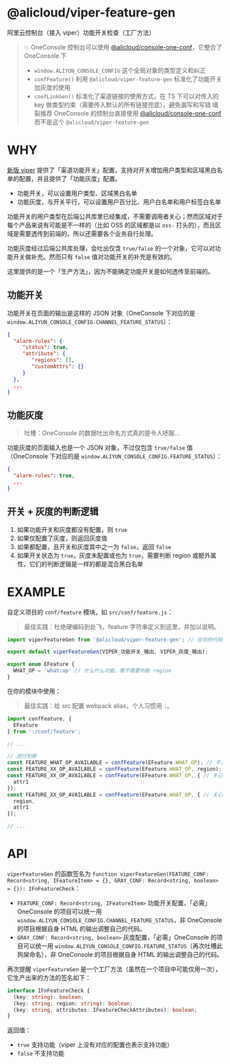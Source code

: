 @alicloud/viper-feature-gen
===

阿里云控制台（接入 viper）功能开关检查（工厂方法）

> 💥 OneConsole 控制台可以使用 [@alicloud/console-one-conf]，它整合了 OneConsole 下
> * `window.ALIYUN_CONSOLE_CONFIG` 这个全局对象的类型定义和纠正
> * `confFeature()` 利用 `@alicloud/viper-feature-gen` 标准化了功能开关加灰度的使用
> * `confLinkGen()` 标准化了渠道链接的使用方式，在 TS 下可以对传入的 key 做类型约束（需要传入默认的所有链接兜底），避免漏写和写错
> 墙裂推荐 OneConsole 的控制台直接使用 [@alicloud/console-one-conf] 而不是这个 `@alicloud/viper-feature-gen`

# WHY

[新版 viper](https://vipernew.aliyun-inc.com) 提供了「渠道功能开关」配置，支持对开关增加用户类型和区域黑白名单的配置，并且提供了「功能灰度」配置。

* 功能开关，可以设置用户类型、区域黑白名单
* 功能灰度，与开关平行，可以设置用户百分比、用户白名单和用户标签白名单

功能开关的用户类型在后端公共库里已经集成，不需要调用者关心；然而区域对于每个产品来说有可能是不一样的（比如 OSS 的区域都是以 `oss-` 打头的），而且区域是需要透传到前端的，所以还需要各个业务自行处理。

功能灰度经过后端公共库处理，会吐出仅含 `true/false` 的一个对象，它可以对功能开关做补充。然而只有 `false` 值对功能开关的补充是有效的。

这里提供的是一个「生产方法」，因为不能确定功能开关是如何透传至前端的。

## 功能开关

功能开关在页面的输出是这样的 JSON 对象（OneConsole 下对应的是 `window.ALIYUN_CONSOLE_CONFIG.CHANNEL_FEATURE_STATUS`）：

```json
{
  "alarm-rules": {
     "status": true,
     "attribute": {
        "regions": [],
        "customAttrs": {}
     }
  },
  ...
}
```

## 功能灰度

> 吐槽：OneConsole 的数据吐出命名方式真的是令人呸服...

功能灰度的页面输入也是一个 JSON 对象，不过仅包含 `true/false` 值（OneConsole 下对应的是 `window.ALIYUN_CONSOLE_CONFIG.FEATURE_STATUS`）：

```json
{
  "alarm-rules": true,
  ...
}
```

## 开关 + 灰度的判断逻辑

1. 如果功能开关和灰度都没有配置，则 `true`
2. 如果仅配置了灰度，则返回灰度值
3. 如果都配置，且开关和灰度其中之一为 `false`，返回 `false`
4. 如果开关状态为 `true`，灰度未配置或也为 `true`，需要判断 region 或额外属性，它们的判断逻辑是一样的都是混合黑白名单

# EXAMPLE

自定义项目的 `conf/feature` 模块，如 `src/conf/feature.js`：

> 最佳实践：杜绝硬编码到处飞，feature 字符串定义到这里，并加以说明。

```typescript
import viperFeatureGen from '@alicloud/viper-feature-gen'; // 在你的代码中应该只出现这里一次

export default viperFeatureGen(VIPER_功能开关_输出, VIPER_灰度_输出);

export enum EFeature {
  WHAT_OP = 'what:op' // 什么什么功能，需不需要判断 region
}
```

在你的模块中使用：

> 最佳实践：给 src 配置 webpack alias，个人习惯用 `:`。

```typescript
import confFeature, {
  EFeature
} from ':/conf/feature';

// ...

// 进行判断
const FEATURE_WHAT_OP_AVAILABLE = confFeature(EFeature.WHAT_OP); // 不关心 region 或其他属性
const FEATURE_XX_OP_AVAILABLE = confFeature(EFeature.WHAT_OP, region); // 关心 region，传入的 region 只会在有 regions 配置的情况下有效（否则跟不传效果一样）
const FEATURE_XX_OP_AVAILABLE = confFeature(EFeature.WHAT_OP, { // 关心其他属性
  attr1
});
const FEATURE_XX_OP_AVAILABLE = confFeature(EFeature.WHAT_OP, { // 关心 region 和 其他属性，传入的 region 只会在有 regions 配置的情况下有效（否则跟不传效果一样）
  region,
  attr1
});

// ...
```

# API

`viperFeatureGen` 的函数签名为 `function viperFeatureGen(FEATURE_CONF: Record<string, IFeatureItem> = {}, GRAY_CONF: Record<string, boolean> = {}): IFnFeatureCheck`：

* `FEATURE_CONF: Record<string, IFeatureItem>` 功能开关配置，「必需」OneConsole 的项目可以统一用 `window.ALIYUN_CONSOLE_CONFIG.CHANNEL_FEATURE_STATUS`，非 OneConsole 的项目根据自身 HTML 的输出调整自己的代码。
* `GRAY_CONF: Record<string, boolean>` 灰度配置，「必需」OneConsole 的项目可以统一用 `window.ALIYUN_CONSOLE_CONFIG.FEATURE_STATUS`（再次吐槽此狗屎命名），非 OneConsole 的项目根据自身 HTML 的输出调整自己的代码。

再次提醒 `viperFeatureGen` 是一个工厂方法（虽然在一个项目中可能仅用一次），它生产出来的方法的签名如下：

```typescript
interface IFnFeatureCheck {
  (key: string): boolean;
  (key: string, region: string): boolean;
  (key: string, attributes: IFeatureCheckAttributes): boolean;
}
```

返回值：

* `true` 支持功能（viper 上没有对应的配置也表示支持功能）
* `false` 不支持功能

[@alicloud/console-one-conf]: https://npm.alibaba-inc.com/package/@alicloud/console-one-conf
